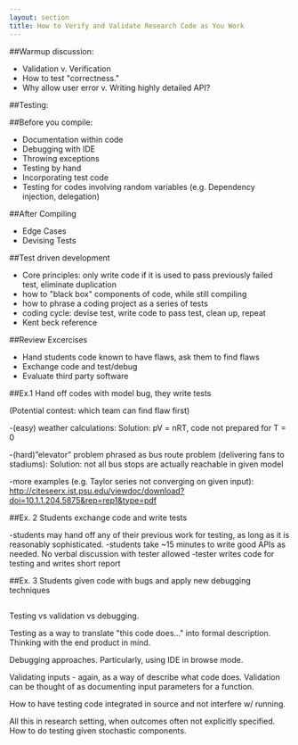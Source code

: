 ```yaml
---
layout: section
title: How to Verify and Validate Research Code as You Work
---
```



##Warmup discussion:

 - Validation v. Verification
 - How to test "correctness."
 - Why allow user error v. Writing highly detailed API? 

##Testing:

##Before you compile:
 - Documentation within code
 - Debugging with IDE
 - Throwing exceptions
 - Testing by hand
 - Incorporating test code 
 - Testing for codes involving random variables (e.g. Dependency injection, delegation)

##After Compiling
 - Edge Cases
 - Devising Tests


##Test driven development
 - Core principles: only write code if it is used to pass previously failed test, eliminate duplication
 - how to "black box" components of code, while still compiling 
 - how to phrase a coding project as a series of tests
 - coding cycle: devise test, write code to pass test, clean up, repeat
 - Kent beck reference



##Review Excercises
 - Hand students code known to have flaws, ask them to find flaws
 - Exchange code and test/debug
 - Evaluate third party software


##Ex.1 Hand off codes with model bug, they write tests

(Potential contest: which team can find flaw first)

-(easy) weather calculations: Solution: pV = nRT, code not prepared for T = 0

-(hard)”elevator” problem phrased as bus route problem (delivering fans to stadiums): Solution: not all bus stops are actually reachable in given model

-more examples (e.g. Taylor series not converging on given input): http://citeseerx.ist.psu.edu/viewdoc/download?doi=10.1.1.204.5875&rep=rep1&type=pdf

##Ex. 2 Students exchange code and write tests

-students may hand off any of their previous work for testing, as long as it is reasonably sophisticated. -students take ~15 minutes to write good APIs as needed. No verbal discussion with tester allowed -tester writes code for testing and writes short report


##Ex. 3 Students given code with bugs and apply new debugging techniques






##
##
##
##
##
##
##
##
##



Testing vs validation vs debugging.

Testing as a way to translate "this code does..." into formal description.  Thinking
with the end product in mind.

Debugging approaches.  Particularly, using IDE in browse mode.

Validating inputs - again, as a way of describe what code does.  Validation can
be thought of as documenting input parameters for a function.

How to have testing code integrated in source and not interfere w/ running.

All this in research setting, when outcomes often not explicitly specified.  How
to do testing given stochastic components.
